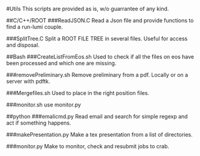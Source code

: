 #Utils
This scripts are provided as is, w/o guarrantee of any kind.

##C/C++/ROOT
###ReadJSON.C
Read a Json file and provide functions to find a run-lumi couple.

###SplitTree.C
Split a ROOT FILE TREE in several files. Useful for access and disposal.

##Bash
###CreateListFromEos.sh
Used to check if all the files on eos have been processed and which one are missing.

###removePreliminary.sh
Remove preliminary from a pdf. Locally or on a server with pdftk.

###Mergefiles.sh
Used to place in the right position files.

###monitor.sh
use monitor.py

##python
###emalicmd.py
Read email and search for simple regexp and act if something happens.

###makePresentation.py
Make a tex presentation from a list of directories.

###monitor.py
Make to monitor, check and resubmit jobs to crab.
